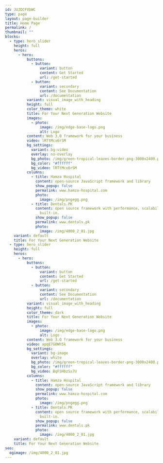 ```yaml
---
id: JUJDCFVbWC
type: page
layout: page-builder
title: Home Page
permalink: /
thumbnail: ""
blocks:
  - type: hero_slider
    height: full
    heros:
      - hero:
          buttons:
            - button:
                variant: button
                content: Get Started
                url: /get-started
            - button:
                variant: secondary
                content: See Documentation
                url: /documentation
          variant: visual_image_with_heading
          height: full
          color_theme: white
          title: For Your Next Generation Website
          images:
            - photo:
                image: /img/edge-base-logo.png
                alt: Logo
          content: Web 3.O framework for your business
          video: lRTtMcx6rSM
          bg_settings:
            variant: bg-video
            overlay: no-overlay
            bg_photo: /img/green-tropical-leaves-border-png-3000x2400.png
            bg_color: "#ffffff"
            bg_video: lRTtMcx6rSM
          columns:
            - title: Hamza Hospital
              content: open-source JavaScript framework and library
              show_popup: false
              permalink: www.hamza-hospital.com
              photo:
                image: /img/pngegg.png
            - title: Dentals.PK
              content: open source framework with performance, scalability and security
                built-in.
              show_popup: false
              permalink: www.dentals.pk
              photo:
                image: /img/4000_2_01.jpg
    variant: default
    title: For Your Next Generation Website
  - type: hero_slider
    height: full
    heros:
      - hero:
          buttons:
            - button:
                variant: button
                content: Get Started
                url: /get-started
            - button:
                variant: secondary
                content: See Documentation
                url: /documentation
          variant: visual_image_with_heading
          height: full
          color_theme: dark
          title: For Your Next Generation Website
          images:
            - photo:
                image: /img/edge-base-logo.png
                alt: Logo
          content: Web 3.O framework for your business
          video: apqE7GOWh5k
          bg_settings:
            variant: bg-image
            overlay: white
            bg_photo: /img/green-tropical-leaves-border-png-3000x2400.png
            bg_color: "#ffffff"
            bg_video: BqFSHbzSs7U
          columns:
            - title: Hamza Hospital
              content: open-source JavaScript framework and library
              show_popup: false
              permalink: www.hamza-hospital.com
              photo:
                image: /img/pngegg.png
            - title: Dentals.PK
              content: open source framework with performance, scalability and security
                built-in.
              show_popup: false
              permalink: www.dentals.pk
              photo:
                image: /img/4000_2_01.jpg
    variant: default
    title: For Your Next Generation Website
seo:
  ogimage: /img/4000_2_01.jpg
---
```

